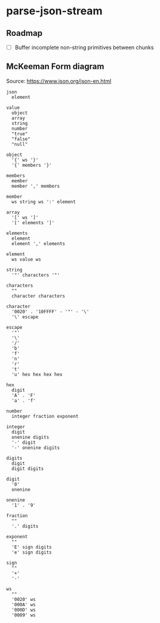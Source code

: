 # parse-json-stream

## Roadmap
- [ ] Buffer incomplete non-string primitives between chunks

## McKeeman Form diagram
Source: https://www.json.org/json-en.html

```
json
  element

value
  object
  array
  string
  number
  "true"
  "false"
  "null"

object
  '{' ws '}'
  '{' members '}'

members
  member
  member ',' members

member
  ws string ws ':' element

array
  '[' ws ']'
  '[' elements ']'

elements
  element
  element ',' elements

element
  ws value ws

string
  '"' characters '"'

characters
  ""
  character characters

character
  '0020' . '10FFFF' - '"' - '\'
  '\' escape

escape
  '"'
  '\'
  '/'
  'b'
  'f'
  'n'
  'r'
  't'
  'u' hex hex hex hex

hex
  digit
  'A' . 'F'
  'a' . 'f'

number
  integer fraction exponent

integer
  digit
  onenine digits
  '-' digit
  '-' onenine digits

digits
  digit
  digit digits

digit
  '0'
  onenine

onenine
  '1' . '9'

fraction
  ""
  '.' digits

exponent
  ""
  'E' sign digits
  'e' sign digits

sign
  ""
  '+'
  '-'

ws
  ""
  '0020' ws
  '000A' ws
  '000D' ws
  '0009' ws
```
